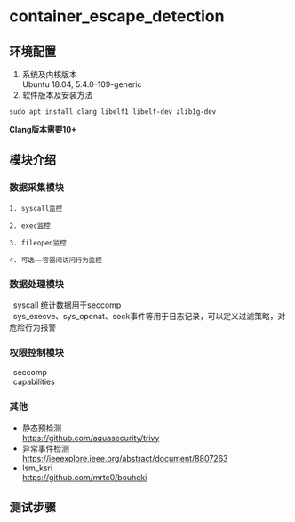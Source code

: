 # container_escape_detection

## 环境配置
1. 系统及内核版本  
Ubuntu 18.04, 5.4.0-109-generic
2. 软件版本及安装方法
```
sudo apt install clang libelf1 libelf-dev zlib1g-dev
```
**Clang版本需要10+**

## 模块介绍

### 数据采集模块

    1. syscall监控

    2. exec监控

    3. fileopen监控

    4. 可选——容器间访问行为监控

### 数据处理模块
&ensp;syscall 统计数据用于seccomp  
&ensp;sys_execve、sys_openat、sock事件等用于日志记录，可以定义过滤策略，对危险行为报警

### 权限控制模块
&ensp;seccomp  
&ensp;capabilities

### 其他
- 静态预检测  
<https://github.com/aquasecurity/trivy>
- 异常事件检测  
<https://ieeexplore.ieee.org/abstract/document/8807263>
- lsm_ksri  
<https://github.com/mrtc0/bouheki>

## 测试步骤
